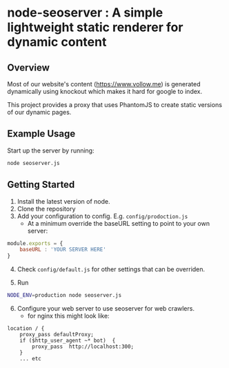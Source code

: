 node-seoserver : A simple lightweight static renderer for dynamic content
============== 
Overview
--------
Most of our website's content (https://www.vollow.me) is generated dynamically using knockout which makes it hard for google to index. 

This project provides a proxy that uses PhantomJS to create static versions of our dynamic pages.

Example Usage
-------------
Start up the server by running:
```bash
node seoserver.js
```

Getting Started
---------------
1. Install the latest version of node.
2. Clone the repository
3. Add your configuration to config. E.g. ```config/prodoction.js```
    * At a minimum override the baseURL setting to point to your own server:
```javascript
module.exports = {
    baseURL : 'YOUR SERVER HERE'
}
```
4. Check ```config/default.js``` for other settings that can be overriden.

5. Run

```bash
NODE_ENV=production node seoserver.js
```
6. Configure your web server to use seoserver for web crawlers.
    * for nginx this might look like:

```
location / {
    proxy_pass defaultProxy;
	if ($http_user_agent ~* bot)  {
		proxy_pass  http://localhost:300;
    }
    ... etc
```
